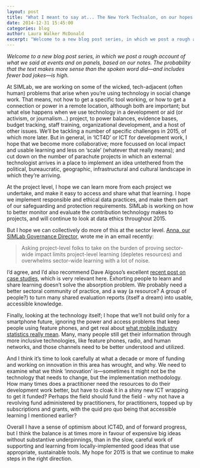 ```yaml
---
layout: post
title: "What I meant to say at... The New York Techsalon, on our hopes and fears for 2015!"
date: 2014-12-31 15:45:00
categories: blog
author: Laura Walker McDonald
excerpt: "Welcome to a new blog post series, in which we post a rough account of what we said at events and on panels, based on our notes. The probability that the text makes more sense than the spoken word did&mdash;and includes fewer bad jokes&mdash;is high."
---
```

*Welcome to a new blog post series, in which we post a rough account of what we said at events and on panels, based on our notes. The probability that the text makes more sense than the spoken word did&mdash;and includes fewer bad jokes&mdash;is high.*

At SIMLab, we are working on some of the wicked, tech-adjacent (often human) problems that arise when you’re using technology in social change work. That means, not how to get a specific tool working, or how to get a connection or power in a remote location, although both are important; but what else happens when we use technology in a development or aid (or activism, or journalism...) project, to power balances, evidence bases, budget tracking, staff training, organizational development, and a host of other issues. We’ll be tackling a number of specific challenges in 2015, of which more later. But in general, in ‘ICT4D’ or ICT for development work, I hope that we become more collaborative; more focussed on local impact and usable learning and less on ‘scale’ (whatever that really means); and cut down on the number of parachute projects in which an external technologist arrives in a place to implement an idea untethered from the political, bureaucratic, geographic, infrastructural and cultural landscape in which they’re arriving.

At the project level, I hope we can learn more from each project we undertake, and make it easy to access and share what that learning. I hope we implement responsible and ethical data practices, and make them part of our safeguarding and protection requirements. SIMLab is working on how to better monitor and evaluate the contribution technology makes to projects, and will continue to look at data ethics throughout 2015.

But I hope we can collectively do more of this at the sector level. [Anna, our SIMLab Governance Director](http://simlab.org/team#anna), wrote me in an email recently:

> Asking project-level folks to take on the burden of proving sector-wide impact limits project-level learning (depletes resources) and overwhelms sector-wide learning with a lot of noise.

I’d agree, and I’d also recommend Dave Algoso’s excellent [recent post on case studies](http://algoso.org/2014/12/16/case-studies-as-a-tool-for-sector-learning/), which is very relevant here. Exhorting people to learn and share learning doesn’t solve the absorption problem. We probably need a better sectoral community of practice, and a way (a resource? A group of people?) to turn many shared evaluation reports (itself a dream) into usable, accessible knowledge.

Finally, looking at the technology itself; I hope that we’ll not build only for a smartphone future, ignoring the power and access problems that keep people using feature phones, and get real about [what mobile industry statistics really mean](https://gsmaintelligence.com/analysis/2014/05/measuring-mobile-penetration/430/). Many, many people still get their information through more inclusive technologies, like feature phones, radio, and human networks, and those channels need to be better understood and utilized.

And I think it’s time to look carefully at what a decade or more of funding and working on innovation in this area has wrought, and why. We need to examine what we think ‘innovation’ is&mdash;sometimes it might not be the technology that needs to change, but the implementation methodology. How many times does a practitioner need the resources to do their development work better, but have to cloak it in a shiny new ICT wrapping to get it funded? Perhaps the field should fund the field - why not have a revolving fund administered by practitioners, for practitioners, topped up by subscriptions and grants, with the quid pro quo being that accessible learning I mentioned earlier?

Overall I have a sense of optimism about ICT4D, and of forward progress, but I think the balance is at times more in favour of expensive big ideas without substantive underpinnings, than in the slow, careful work of supporting and learning from locally-implemented good ideas that use appropriate, sustainable tools. My hope for 2015 is that we continue to make steps in the right direction.
